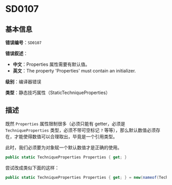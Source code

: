 ﻿# SD0107
## 基本信息

**错误编号**：`SD0107`

**错误叙述**：

* **中文**：Properties 属性需要有默认值。
* **英文**：The property 'Properties' must contain an initializer.

**级别**：编译器错误

**类型**：静态技巧属性（StaticTechniqueProperties）

## 描述

既然 `Properties` 属性限制很多（必须只能有 getter，必须是 `TechniqueProperties` 类型，必须不带可空标记 `?` 等等），那么默认数值必须存在，才能使得数值可以合理取出，毕竟是一个引用类型。

此时，我们必须要为对象赋一个默认数值才是正确的使用。

```csharp
public static TechniqueProperties Properties { get; }
```

尝试改成类似下面的这样：

```csharp
public static TechniqueProperties Properties { get; } = new(nameof(Technique.XWing), 32); // OK.
```